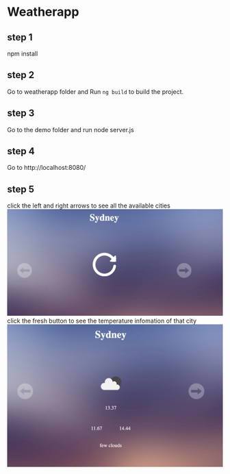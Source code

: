 # Weatherapp

## step 1
npm install

## step 2
Go to weatherapp folder and Run `ng build` to build the project. 

## step 3
Go to the demo folder and run node server.js

## step 4
Go to http://localhost:8080/

## step 5 
click the left and right arrows to see all the available cities 
![alt text](https://github.com/Daisyliu6/demo/blob/master/syd1.png)
click the fresh button to see the temperature infomation of that city 
![alt text](https://github.com/Daisyliu6/demo/blob/master/syd2.png)


